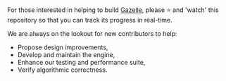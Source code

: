 For those interested in helping to build <a href="https://github.com/jsbayley/gazelle" target="_blank">Gazelle</a>, please ⭐️ and 'watch' this repository so that you can track its progress in real-time.

We are always on the lookout for new contributors to help: 

- Propose design improvements,
- Develop and maintain the engine, 
- Enhance our testing and performance suite,
- Verify algorithmic correctness.